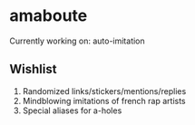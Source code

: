 amaboute
========

Currently working on: auto-imitation

## Wishlist

1. Randomized links/stickers/mentions/replies
2. Mindblowing imitations of french rap artists
3. Special aliases for a-holes
